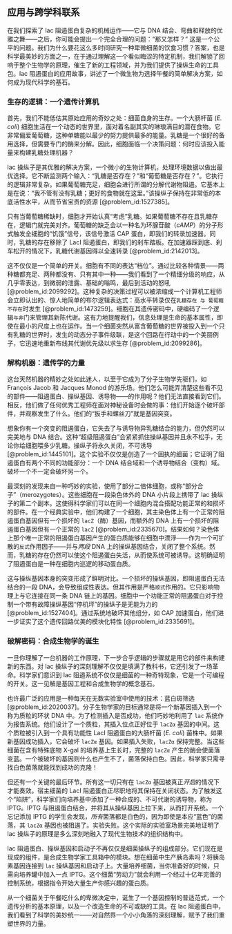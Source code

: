 ## 应用与跨学科联系

在我们探索了 lac 阻遏蛋白复杂的机械运作——它与 DNA 结合、弯曲和释放的优雅之舞——之后，你可能会提出一个完全合理的问题：“那又怎样？” 这是一个公平的问题。我们为什么要花这么多时间研究一种卑微细菌的饮食习惯？答案，也是科学最美妙的方面之一，在于通过理解这一个看似晦涩的特定机制，我们解锁了回响于整个生物学的原理，催生了新的工程领域，并为我们提供了操纵生命的工具包。lac 阻遏蛋白的应用故事，讲述了一个微生物为选择午餐的简单解决方案，如何成为现代科学的基石。

### 生存的逻辑：一个遗传计算机

首先，我们不能低估其原始应用的奇妙之处：细菌自身的生存。一个大肠杆菌 (*E. coli*) 细胞生活在一个动态的世界里，面对着名副其实的琳琅满目的潜在食物。它非常偏爱葡萄糖，这种单糖能以最少的努力提供最多的能量。乳糖是一个很好的备用选择，但需要专门的酶来分解。因此，细胞面临一个决策问题：何时应该投入能量来构建乳糖处理机器？

lac 操纵子是其优雅的解决方案，一个微小的生物计算机，处理环境数据以做出最优选择。它不断监测两个输入：“乳糖是否存在？”和“葡萄糖是否存在？”。它执行的逻辑非常复杂。如果葡萄糖充足，细胞会进行所谓的分解代谢物阻遏。它基本上是在说：“我不管有没有乳糖；更好的食物就在这里。”该操纵子保持在非常低的本底活性水平，从而节省宝贵的资源 [@problem_id:1527385]。

只有当葡萄糖稀缺时，细胞才开始认真“考虑”乳糖。如果葡萄糖不存在且乳糖存在，逻辑门就完美对齐。葡萄糖的缺乏会以一种名为环腺苷酸（$cAMP$）的分子形式触发全细胞的“饥饿”信号，该信号激活 CAP 蛋白，即我们的转录加速器。同时，乳糖的存在移除了 LacI 阻遏蛋白，即我们的刹车踏板。在加速器踩到底、刹车松开的情况下，乳糖代谢基因得以全速转录 [@problem_id:2142013]。

这不仅仅是一个简单的开关。细胞有不同的表达“档位”。通过比较各种情景——两种糖都充足、两种都没有、只有其中一种——我们看到了一个精细分级的响应，从几乎零表达，到微弱的泄露、基础的嗡鸣，最后到活动的怒吼 [@problem_id:2099292]。这种复杂的决策过程可以被浓缩成一个计算机工程师会立即认出的、惊人地简单的布尔逻辑表达式：高水平转录仅在`乳糖存在 与 葡萄糖不存在`时发生 [@problem_id:1473259]。细胞在其遗传密码中，硬编码了一个逻辑`与非`门来管理其新陈代谢。这有力地提醒我们，信息处理是生命的基本属性，即使在最小的尺度上也在运作。当一个细菌突然从富含葡萄糖的世界被投入到一个只有乳糖的世界时，发生的动态分子事件级联，是这个回路在行动中的一个美丽例子，它迅速地重新布线其代谢优先级以求生存 [@problem_id:2099286]。

### 解构机器：遗传学的力量

这台天然机器的精妙之处如此迷人，以至于它成为了分子生物学先驱们，如 François Jacob 和 Jacques Monod 的游乐场。他们怎么可能弄清楚这些看不见的部件——阻遏蛋白、操纵基因、诱导物——的作用呢？他们无法直接看到它们。相反，他们做了任何优秀工程师在面对神秘设备时会做的事：他们开始逐个破坏部件，并观察发生了什么。他们的“扳手和螺丝刀”就是基因突变。

想象你有一个突变的阻遏蛋白，它失去了与诱导物异乳糖结合的能力，但仍然可以完美地与 DNA 结合。这种“超级阻遏蛋白”会紧紧抓住操纵基因并且永不松手，无论你给细胞喂多少乳糖。操纵子将永久关闭，不可诱导 [@problem_id:1445101]。这个实验不仅仅是创造了一个固执的细菌；它证明了阻遏蛋白有两个不同的功能部分：一个 DNA 结合域和一个诱导物结合（变构）域。破坏一个不一定会破坏另一个。

最深刻的发现来自一种巧妙的实验，使用了部分二倍体细胞，或称“部分合子”（merozygotes）。这些细胞在一段染色体外的 DNA 小片段上携带了 lac 操纵子的第二个副本。这使得科学家们可以在同一个细胞内混合搭配功能正常的和损坏的部件。在一个经典实验中，他们构建了一个细胞，其主染色体上有一个正常的阻遏蛋白基因但有一个损坏的 `lacZ`（酶）基因，而额外的 DNA 上有一个损坏的阻遏蛋白基因但有一个正常的 `lacZ` [@problem_id:2335670]。结果如何？染色体上那个唯一正常的阻遏蛋白基因产生的蛋白质能够在细胞中漂浮——作为一个可扩散的`反式`作用因子——并与*两段* DNA 上的操纵基因结合，关闭了整个系统。然而，乳糖的存在仍然可以使这个阻遏蛋白失活，从而使系统可被诱导。这明确证明了阻遏蛋白是一种在细胞内巡逻的移动蛋白质。

这与操纵基因本身的突变形成了鲜明对比。一个损坏的操纵基因，即阻遏蛋白无法结合的一段 DNA，会导致组成性表达。但其作用是严格`顺式`作用的。它只影响物理上与它连接在同一条 DNA 链上的基因。细胞中一个功能正常的阻遏蛋白对于控制一个带有故障操纵基因“停机坪”的操纵子是无能为力的 [@problem_id:1527404]。通过系统地破坏其他组分，如 CAP 加速蛋白，他们进一步证实了这个遗传回路优美的模块化特性 [@problem_id:2335691]。

### 破解密码：合成生物学的诞生

一旦你理解了一台机器的工作原理，下一步合乎逻辑的步骤就是用它的部件来构建新的东西。对 lac 操纵子的深刻理解不仅仅是填满了教科书，它还引发了一场革命。科学家们意识到 lac 阻遏系统不仅仅是细菌的一种奇特现象，它是一个可编程的开关。这一见解是基因工程和合成生物学的概念基石。

也许最广泛的应用是一种每天在无数实验室中使用的技术：蓝白斑筛选 [@problem_id:2020037]。分子生物学家的目标通常是将一个新基因插入到一个称为质粒的环状 DNA 中。为了检测插入是否成功，他们巧妙地利用了 `lac` 系统作为报告系统。他们设计了一个质粒，其插入位点正好位于 `lacZα` 基因的中间。这个质粒被引入到一个具有功能性 LacI 阻遏蛋白的大肠杆菌 (*E. coli*) 菌株中。如果新基因成功插入，它会破坏 `lacZα` 基因。如果插入失败，`lacZα` 保持完整。当这些细菌在含有特殊底物 X-gal 的培养基上生长时，完整的 `lacZα` 产生的酶会使菌落变蓝。一个被破坏的基因则什么也产生不了，菌落保持白色。因此，科学家只需寻找白色菌落就能找到成功的克隆！

但还有一个关键的最后环节。所有这一切只有在 `lacZα` 基因被真正*开启*的情况下才能奏效。宿主细菌的 LacI 阻遏蛋白正尽职地将其保持在关闭状态。为了触发这个“陷阱”，科学家们向培养基中添加了一种合成的、不可代谢的诱导物，称为 IPTG。IPTG 与阻遏蛋白结合，并将其从操纵基因上拉下来，从而打开系统。一个忘记添加 IPTG 的学生会发现，*所有*菌落都是白色的，因为即使是本应“蓝色”的菌落，其 `lacZα` 基因也被阻遏了。实验失败。这个实际的实验室场景完美地证明了 lac 操纵子的原理是多么深刻地融入了现代生物技术的组织结构中。

lac 阻遏蛋白、操纵基因和启动子不再仅仅是细菌操纵子的组成部分。它们现在是现成的组件，是合成生物学家工具箱中的模块。想在细菌中生产胰岛素吗？将胰岛素基因连接到 `lac` 操纵基因和启动子上。大量培养细菌，当你准备好的时候，只需向培养罐中加入一点 IPTG。这个细菌“劳动力”就会利用一个经过十亿年完善的控制系统，根据指令开始大量生产你感兴趣的蛋白质。

从一个细菌关于午餐吃什么的卑微决定中，诞生了一个基因控制的普适范式，一个遗传分析的基本原理，以及一个改造生命的不可或缺的工具。在 lac 阻遏蛋白中，我们看到了科学的美妙统一——对自然界一个小小角落的深刻理解，赋予了我们重塑世界的力量。